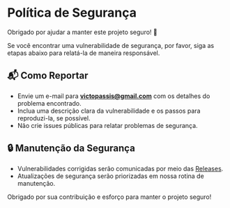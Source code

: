 # Política de Segurança

Obrigado por ajudar a manter este projeto seguro! 🎉

Se você encontrar uma vulnerabilidade de segurança, por favor, siga as etapas abaixo para relatá-la de maneira responsável.

## 📬 Como Reportar

- Envie um e-mail para **[victopassis@gmail.com](mailto:victopassis@gmail.com)** com os detalhes do problema encontrado.
- Inclua uma descrição clara da vulnerabilidade e os passos para reproduzi-la, se possível.
- Não crie issues públicas para relatar problemas de segurança.

## 🔒 Manutenção da Segurança

- Vulnerabilidades corrigidas serão comunicadas por meio das [Releases](https://github.com/usuario/repositorio/releases).
- Atualizações de segurança serão priorizadas em nossa rotina de manutenção.

Obrigado por sua contribuição e esforço para manter o projeto seguro!
